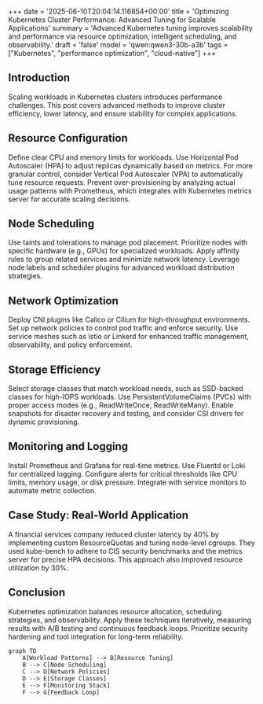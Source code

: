 +++
date = '2025-06-10T20:04:14.116854+00:00'
title = 'Optimizing Kubernetes Cluster Performance: Advanced Tuning for Scalable Applications'
summary = 'Advanced Kubernetes tuning improves scalability and performance via resource optimization, intelligent scheduling, and observability.'
draft = 'false'
model = 'qwen:qwen3-30b-a3b'
tags = ["Kubernetes", "performance optimization", "cloud-native"]
+++

## Introduction

Scaling workloads in Kubernetes clusters introduces performance challenges. This post covers advanced methods to improve cluster efficiency, lower latency, and ensure stability for complex applications.

## Resource Configuration

Define clear CPU and memory limits for workloads. Use Horizontal Pod Autoscaler (HPA) to adjust replicas dynamically based on metrics. For more granular control, consider Vertical Pod Autoscaler (VPA) to automatically tune resource requests. Prevent over-provisioning by analyzing actual usage patterns with Prometheus, which integrates with Kubernetes metrics server for accurate scaling decisions.

## Node Scheduling

Use taints and tolerations to manage pod placement. Prioritize nodes with specific hardware (e.g., GPUs) for specialized workloads. Apply affinity rules to group related services and minimize network latency. Leverage node labels and scheduler plugins for advanced workload distribution strategies.

## Network Optimization

Deploy CNI plugins like Calico or Cilium for high-throughput environments. Set up network policies to control pod traffic and enforce security. Use service meshes such as Istio or Linkerd for enhanced traffic management, observability, and policy enforcement.

## Storage Efficiency

Select storage classes that match workload needs, such as SSD-backed classes for high-IOPS workloads. Use PersistentVolumeClaims (PVCs) with proper access modes (e.g., ReadWriteOnce, ReadWriteMany). Enable snapshots for disaster recovery and testing, and consider CSI drivers for dynamic provisioning.

## Monitoring and Logging

Install Prometheus and Grafana for real-time metrics. Use Fluentd or Loki for centralized logging. Configure alerts for critical thresholds like CPU limits, memory usage, or disk pressure. Integrate with service monitors to automate metric collection.

## Case Study: Real-World Application

A financial services company reduced cluster latency by 40% by implementing custom ResourceQuotas and tuning node-level cgroups. They used kube-bench to adhere to CIS security benchmarks and the metrics server for precise HPA decisions. This approach also improved resource utilization by 30%.

## Conclusion

Kubernetes optimization balances resource allocation, scheduling strategies, and observability. Apply these techniques iteratively, measuring results with A/B testing and continuous feedback loops. Prioritize security hardening and tool integration for long-term reliability.

```mermaid
graph TD
    A[Workload Patterns] --> B[Resource Tuning]
    B --> C[Node Scheduling]
    C --> D[Network Policies]
    D --> E[Storage Classes]
    E --> F[Monitoring Stack]
    F --> G[Feedback Loop]
```